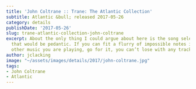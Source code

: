 ```yaml
---
title: 'John Coltrane :: Trane: The Atlantic Collection'
subtitle: Atlantic &bull; released 2017-05-26
category: details
publishDate: '2017-05-26'
slug: trane-atlantic-collection-john-coltrane
excerpt: About the only thing I could argue about here is the song selection, and
  that would be pedantic. If you can fit a flurry of impossible notes into whatever
  other music you are playing, go for it, you can’t lose with any track.
author: jclacking
image: "~/assets/images/details/2017/john-coltrane.jpg"
tags:
- John Coltrane
- Atlantic
---
```


